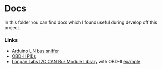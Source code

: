 # Docs

In this folder you can find docs which I found useful during develop off this project.

### Links

- [Arduino LIN bus sniffer](https://github.com/laurynas/volvo_linbus)
- [OBD-II PIDs](https://en.wikipedia.org/wiki/OBD-II_PIDs)
- [Longan Labs I2C CAN Bus Module Library](https://github.com/Longan-Labs/I2C_CAN_Arduino) with OBD-II [example](https://github.com/Longan-Labs/I2C_CAN_Arduino/tree/main/examples/OBDII_PIDs)
